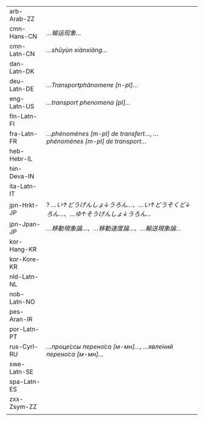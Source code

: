 | | |
|-|-|
| arb-Arab-ZZ |  |
| cmn-Hans-CN | _…输运现象…_ |
| cmn-Latn-CN | _…shūyùn xiànxiàng…_ |
| dan-Latn-DK |  |
| deu-Latn-DE | _…Transportphänomene [n-pl]…_ |
| eng-Latn-US | _…transport phenomena [pl]…_ |
| fin-Latn-FI |  |
| fra-Latn-FR | _…phénomènes [m-pl] de transfert…_, _…phénomènes [m-pl] de transport…_ |
| heb-Hebr-IL |  |
| hin-Deva-IN |  |
| ita-Latn-IT |  |
| jpn-Hrkt-JP | ? _…い↑どうげんしょ↓うろん…_、_…い↑どうそくど↓ろん…_、_…ゆ↑そうげんしょ↓うろん…_ |
| jpn-Jpan-JP | _…移動現象論…_、_…移動速度論…_、_…輸送現象論…_ |
| kor-Hang-KR |  |
| kor-Kore-KR |  |
| nld-Latn-NL |  |
| nob-Latn-NO |  |
| pes-Aran-IR |  |
| por-Latn-PT |  |
| rus-Cyrl-RU | _…проце́ссы перено́са [м-мн]…_, _…явле́ний перено́са [м-мн]…_ |
| swe-Latn-SE |  |
| spa-Latn-ES |  |
| zxx-Zsym-ZZ |  |
|  |  |
